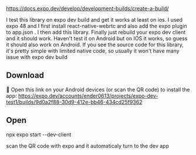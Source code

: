 https://docs.expo.dev/develop/development-builds/create-a-build/



I test this library on expo dev build and get it works at least on ios. I used expo 48 and I first install react-native-webrtc and also add the expo plugin to app.json . I then add this library. Finally just rebuild your expo dev client and it should work. Haven't test it on Android but on IOS it works, so guess it should also work on Android. If you see the source code for this library, it's pretty simple with limited native code, so usually it won't have many issue with expo dev build


## Download

🤖 Open this link on your Android devices (or scan the QR code) to install the app:
https://expo.dev/accounts/ender0613/projects/expo-dev-test1/builds/9d0a2f88-30d9-412e-bb46-434cd25f9362

## Open

npx expo start --dev-client

scan the QR code with expo and it automaticaly turn to the dev app
